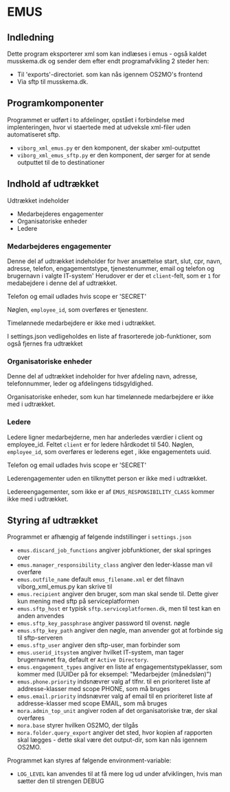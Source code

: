 # EMUS

## Indledning

Dette program eksporterer xml som kan indlæses i emus - også kaldet
musskema.dk og sender dem efter endt programafvikling 2 steder hen:

-   Til 'exports'-directoriet. som kan nås igennem OS2MO's frontend
-   Via sftp til musskema.dk.

## Programkomponenter

Programmet er udført i to afdelinger, opstået i forbindelse med
implenteringen, hvor vi staertede med at udveksle xml-filer uden
automatiseret sftp.

-   `viborg_xml_emus.py` er den komponent, der skaber xml-outputtet
-   `viborg_xml_emus_sftp.py` er den komponent, der sørger for at sende
outputtet til de to destinationer

## Indhold af udtrækket

Udtrækket indeholder

-   Medarbejderes engagementer
-   Organisatoriske enheder
-   Ledere

### Medarbejderes engagementer

Denne del af udtrækket indeholder for hver ansættelse start, slut, cpr,
navn, adresse, telefon, engagementstype, tjenestenummer, email og
telefon og brugernavn i valgte IT-system' Herudover er der et
`client`-felt, som er `1` for medabejdere i denne del af udtrækket.

Telefon og email udlades hvis scope er 'SECRET'

Nøglen, `employee_id`, som overføres er tjenestenr.

Timelønnede medarbejdere er ikke med i udtrækket.

I settings.json vedligeholdes en liste af frasorterede job-funktioner,
som også fjernes fra udtrækket

### Organisatoriske enheder

Denne del af udtrækket indeholder for hver afdeling navn, adresse,
telefonnummer, leder og afdelingens tidsgyldighed.

Organisatoriske enheder, som kun har timelønnede medarbejdere er ikke
med i udtrækket.

### Ledere

Ledere ligner medarbejderne, men har anderledes værdier i client og
employee_id. Feltet `client` er for ledere hårdkodet til 540. Nøglen,
`employee_id`, som overføres er lederens eget , ikke engagementets uuid.

Telefon og email udlades hvis scope er 'SECRET'

Lederengagementer uden en tilknyttet person er ikke med i udtrækket.

Ledereengagementer, som ikke er af `EMUS_RESPONSIBILITY_CLASS` kommer
ikke med i udtrækket.

## Styring af udtrækket

Programmet er afhængig af følgende indstillinger i `settings.json`

-   `emus.discard_job_functions` angiver jobfunktioner, der skal
    springes over
-   `emus.manager_responsibility_class` angiver den leder-klasse man
    vil overføre
-   `emus.outfile_name` default `emus_filename.xml` er det filnavn
    viborg_xml_emus.py kan skrive til
-   `emus.recipient` angiver den bruger, som man skal sende til. Dette
    giver kun mening med sftp på serviceplatformen
-   `emus.sftp_host` er typisk `sftp.serviceplatformen.dk`, men til
    test kan en anden anvendes
-   `emus.sftp_key_passphrase` angiver password til ovenst. nøgle
-   `emus.sftp_key_path` angiver den nøgle, man anvender got at
    forbinde sig til sftp-serveren
-   `emus.sftp_user` angiver den sftp-user, man forbinder som
-   `emus.userid_itsystem` angiver hvilket IT-system, man tager
    brugernavnet fra, default er `Active Directory`.
-   `emus.engagement_types` angiver en liste af
    engagementstypeklasser, som kommer med (UUIDer på for eksempel:
    "Medarbejder (månedsløn)")
-   `emus.phone.priority` indsnævrer valg af tlfnr. til en prioriteret
    liste af addresse-klasser med scope PHONE, som må bruges
-   `emus.email.priority` indsnævrer valg af email til en prioriteret
    liste af addresse-klasser med scope EMAIL, som må bruges
-   `mora.admin_top_unit` angiver roden af det organisatoriske træ,
    der skal overføres
-   `mora.base` styrer hvilken OS2MO, der tilgås
-   `mora.folder.query_export` angiver det sted, hvor kopien af
    rapporten skal lægges - dette skal være det output-dir, som kan
    nås igennem OS2MO.

Programmet kan styres af følgende environment-variable:

-   `LOG_LEVEL` kan anvendes til at få mere log ud under afviklingen,
    hvis man sætter den til strengen DEBUG
